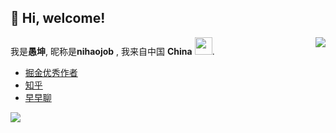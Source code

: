 
<h2> 👋 Hi, welcome! </h2>

<img src="https://github-readme-stats.vercel.app/api?username=nihaojob" align="right" />

我是**愚坤**, 昵称是**nihaojob** , 我来自中国 **China** <img src="https://image.flaticon.com/icons/svg/630/630667.svg" width="28" />. 



- [掘金优秀作者](https://juejin.cn/user/3843548383549214/posts)
- [知乎](https://www.zhihu.com/people/nihaojob)
- [早早聊](https://www.yuque.com/zaotalk/ip/yg2gct)



<div>
<img src="https://visitor-badge.glitch.me/badge?page_id=nihaojob@163.com" />
</div>


